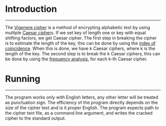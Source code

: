 # Introduction
-----------------------------------------------------------------------------

The [Vigenere cipher](https://en.wikipedia.org/wiki/Vigen%C3%A8re_cipher) is a method of encrypting alphabetic text by using multiple [Caesar cipher](https://en.wikipedia.org/wiki/Caesar_cipher)s. If we set key of length one or key with equal shifting factors, we get Caesar cipher. The first step in breaking the cipher is to estimate the length of the key, this can be done by using the [index of coincidence](https://en.wikipedia.org/wiki/Index_of_coincidence). When this is done, we have k Caesar ciphers, where k is the length of the key. The second step is to break the k Caesar ciphers, this can be done by using the [frequency analysis](https://en.wikipedia.org/wiki/Frequency_analysis), for each k-th Caesar cipher.

# Running
-----------------------------------------------------------------------------

The program works only with English letters, any other letter will be treated as punctuation sign. The efficiency of the program directly depends on the size of the cipher text and is it proper English. The program expects path to the cipher text file, as a command line argument, and writes the cracked cipher to the standard output. 












